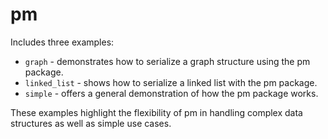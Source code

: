 # pm
Includes three examples:
- `graph` - demonstrates how to serialize a graph structure using the pm package.
- `linked_list` - shows how to serialize a linked list with the pm package.
- `simple` - offers a general demonstration of how the pm package works.

These examples highlight the flexibility of pm in handling complex data 
structures as well as simple use cases.
